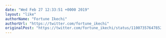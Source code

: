 ```yaml
---
date: "Wed Feb 27 12:33:51 +0000 2019"
layout: "like"
authorName: "Fortune Ikechi"
authorUrl: "https://twitter.com/fortune_ikechi"
originalPost: "https://twitter.com/fortune_ikechi/status/1100735764785254401"
---
```

